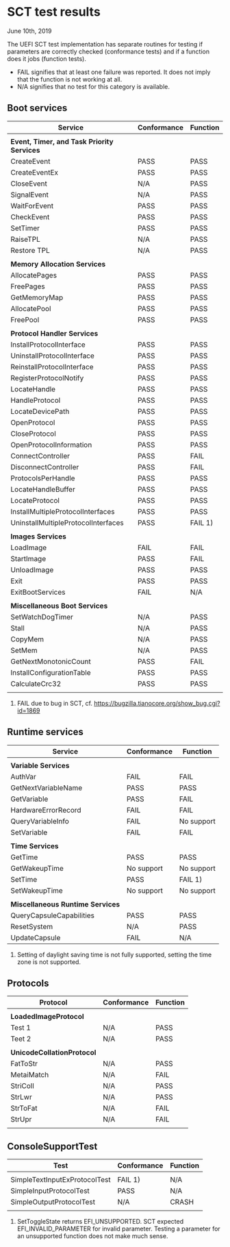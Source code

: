 # SCT test results

June 10th, 2019

The UEFI SCT test implementation has separate routines for testing if parameters
are correctly checked (conformance tests) and if a function does it jobs
(function tests).

* FAIL signifies that at least one failure was reported. It does not imply that
  the function is not working at all.
* N/A signifies that no test for this category is available.

## Boot services

| Service                             | Conformance | Function   |
| ----------------------------------- | ----------- | ---------- |
|                                     |             |            |
| **Event, Timer, and Task Priority Services**                   |
| CreateEvent                         | PASS        | PASS       |
| CreateEventEx                       | PASS        | PASS       |
| CloseEvent                          | N/A         | PASS       |
| SignalEvent                         | N/A         | PASS       |
| WaitForEvent                        | PASS        | PASS       |
| CheckEvent                          | PASS        | PASS       |
| SetTimer                            | PASS        | PASS       |
| RaiseTPL                            | N/A         | PASS       |
| Restore TPL                         | N/A         | PASS       |
|                                     |             |            |
| **Memory Allocation Services**                                 |
| AllocatePages                       | PASS        | PASS       |
| FreePages                           | PASS        | PASS       |
| GetMemoryMap                        | PASS        | PASS       |
| AllocatePool                        | PASS        | PASS       |
| FreePool                            | PASS        | PASS       |
|                                     |             |            |
| **Protocol Handler Services**                                  |
| InstallProtocolInterface            | PASS        | PASS       |
| UninstallProtocolInterface          | PASS        | PASS       |
| ReinstallProtocolInterface          | PASS        | PASS       |
| RegisterProtocolNotify              | PASS        | PASS       |
| LocateHandle                        | PASS        | PASS       |
| HandleProtocol                      | PASS        | PASS       |
| LocateDevicePath                    | PASS        | PASS       |
| OpenProtocol                        | PASS        | PASS       |
| CloseProtocol                       | PASS        | PASS       |
| OpenProtocolInformation             | PASS        | PASS       |
| ConnectController                   | PASS        | FAIL       |
| DisconnectController                | PASS        | FAIL       |
| ProtocolsPerHandle                  | PASS        | PASS       |
| LocateHandleBuffer                  | PASS        | PASS       |
| LocateProtocol                      | PASS        | PASS       |
| InstallMultipleProtocolInterfaces   | PASS        | PASS       |
| UninstallMultipleProtocolInterfaces | PASS        | FAIL 1)    |
|                                     |             |            |
| **Images Services**                                            |
| LoadImage                           | FAIL        | FAIL       |
| StartImage                          | PASS        | FAIL       |
| UnloadImage                         | PASS        | PASS       |
| Exit                                | PASS        | PASS       |
| ExitBootServices                    | FAIL        | N/A        |
|                                     |             |            |
| **Miscellaneous Boot Services**                                |
| SetWatchDogTimer                    | N/A         | PASS       |
| Stall                               | N/A         | PASS       |
| CopyMem                             | N/A         | PASS       |
| SetMem                              | N/A         | PASS       |
| GetNextMonotonicCount               | PASS        | FAIL       |
| InstallConfigurationTable           | PASS        | PASS       |
| CalculateCrc32                      | PASS        | PASS       |
|                                     |             |            |

1) FAIL due to bug in SCT, cf.
   https://bugzilla.tianocore.org/show_bug.cgi?id=1869

## Runtime services

| Service                              | Conformance | Function   |
| ------------------------------------ | ----------- | ---------- |
|                                      |             |            |
| **Variable Services**                                           |
| AuthVar                              | FAIL        | FAIL       |
| GetNextVariableName                  | PASS        | PASS       |
| GetVariable                          | PASS        | FAIL       |
| HardwareErrorRecord                  | FAIL        | FAIL       |
| QueryVariableInfo                    | FAIL        | No support |
| SetVariable                          | FAIL        | FAIL       |
|                                      |             |            |
| **Time Services**                                               |
| GetTime                              | PASS        | PASS       |
| GetWakeupTime                        | No support  | No support |
| SetTime                              | PASS        | FAIL 1)    |
| SetWakeupTime                        | No support  | No support |
|                                      |             |            |
| **Miscellaneous Runtime Services**                              |
| QueryCapsuleCapabilities             | PASS        | PASS       |
| ResetSystem                          | N/A         | PASS       |
| UpdateCapsule                        | FAIL        | N/A        |

1) Setting of daylight saving time is not fully supported, setting
   the time zone is not supported.

## Protocols

| Protocol                            | Conformance | Function   |
| ----------------------------------- | ----------- | ---------- |
|                                     |             |            |
| **LoadedImageProtocol**                           |            |
| Test 1                              | N/A         | PASS       |
| Teet 2                              | N/A         | PASS       |
|                                     |             |            |
| **UnicodeCollationProtocol**                                   |
| FatToStr                            | N/A         | PASS       |
| MetaiMatch                          | N/A         | FAIL       |
| StriColl                            | N/A         | PASS       |
| StrLwr                              | N/A         | PASS       |
| StrToFat                            | N/A         | FAIL       |
| StrUpr                              | N/A         | FAIL       |
|                                     |             |            |


## ConsoleSupportTest

| Test                                | Conformance | Function   |
| ----------------------------------- | ----------- | ---------- |
|                                     |             |            |
| SimpleTextInputExProtocolTest       | FAIL 1)     | N/A        |
| SimpleInputProtocolTest             | PASS        | N/A        |
| SimpleOutputProtocolTest            | N/A         | CRASH      |
|                                     |             |            |

1) SetToggleState returns EFI\_UNSUPPORTED. SCT expected
   EFI\_INVALID\_PARAMETER for invalid parameter. Testing a parameter
   for an unsupported function does not make much sense.

